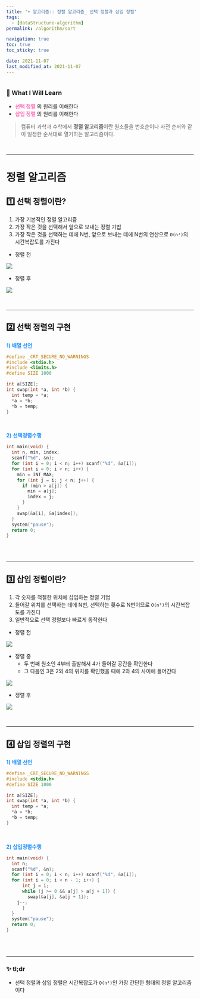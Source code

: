 ```yaml
---
title: '☀️ 알고리즘:: 정렬 알고리즘_ 선택 정렬과 삽입 정렬'
tags:
  - [dataStructure-algorithm]
permalink: /algorithm/sort

navigation: true
toc: true
toc_sticky: true

date: 2021-11-07
last_modified_at: 2021-11-07
---
```


![]()

### 🚀 What I Will Learn

- <span style="color:hotpink">**선택 정렬**</span> 의 원리를 이해한다
- <span style="color:hotpink">**삽입 정렬**</span> 의 원리를 이해한다

>컴퓨터 과학과 수학에서 **정렬 알고리즘**이란 원소들을 번호순이나 사전 순서와 같이 일정한 순서대로 열거하는 알고리즘이다. 


<br />

---

# 정렬 알고리즘

## 1️⃣ 선택 정렬이란?

1) 가장 기본적인 정렬 알고리즘
2) 가장 작은 것을 선택해서 앞으로 보내는 정렬 기법
3) 가장 작은 것을 선택하는 데에 N번, 앞으로 보내는 데에 N번의 연산으로 `O(n²)`의 시간복잡도를 가진다

  - 정렬 전

![](https://images.velog.io/images/april_5/post/d083fe83-9fc1-4bc2-b82f-82f19c30957f/image.png)

  - 정렬 후
  
![](https://images.velog.io/images/april_5/post/9a678518-18b4-4d1f-a92b-68c062d45b8a/image.png)


<br />

---

## 2️⃣ 선택 정렬의 구현

<span style="color:dodgerblue">**1) 배열 선언**</span>

```c
#define _CRT_SECURE_NO_WARNINGS
#include <stdio.h>
#include <limits.h>
#define SIZE 1000

int a[SIZE];
int swap(int *a, int *b) { 
  int temp = *a;
  *a = *b;
  *b = temp;
}
```

<br />

<span style="color:dodgerblue">**2) 선택정렬수행**</span>

```c
int main(void) {
  int n, min, index;
  scanf("%d", &n);
  for (int i = 0; i < n; i++) scanf("%d", &a[i]); 
  for (int i = 0; i < n; i++) {
    min = INT_MAX;
    for (int j = i; j < n; j++) {
      if (min > a[j]) {
        min = a[j];
        index = j;
      } 
    }
    swap(&a[i], &a[index]); 
  }
  system("pause");
  return 0; 
}
```

<br /><br />

---

## 3️⃣ 삽입 정렬이란?

1) 각 숫자를 적절한 위치에 삽입하는 정렬 기법
2) 들어갈 위치를 선택하는 데에 N번, 선택하는 횟수로 N번이므로 `O(n²)`의 시간복잡도를 가진다
3) 일반적으로 선택 정렬보다 빠르게 동작한다

  - 정렬 전

![](https://images.velog.io/images/april_5/post/8aba5c72-80c7-4824-8526-04877147efe8/image.png)

  - 정렬 중
    - 두 번째 원소인 4부터 출발해서 4가 들어갈 공간을 확인한다
    - 그 다음인 3은 2와 4의 위치를 확인했을 때에 2와 4의 사이에 들어간다
  
![](https://images.velog.io/images/april_5/post/3cb4aef9-62a5-4da1-b803-a5011151fe6c/image.png)

  - 정렬 후
  
![](https://images.velog.io/images/april_5/post/086b1379-15c2-4b97-a53e-df2735f9859a/image.png)

<br />

---

## 4️⃣ 삽입 정렬의 구현

<span style="color:dodgerblue">**1) 배열 선언**</span>

```c
#define _CRT_SECURE_NO_WARNINGS
#include <stdio.h>
#define SIZE 1000

int a[SIZE];
int swap(int *a, int *b) {
  int temp = *a;
  *a = *b;
  *b = temp;
}
```

<br />

<span style="color:dodgerblue">**2) 삽입정렬수행**</span>

```c
int main(void) {
  int n;
  scanf("%d", &n);
  for (int i = 0; i < n; i++) scanf("%d", &a[i]); 
  for (int i = 0; i < n - 1; i++) {
      int j = i;
      while (j >= 0 && a[j] > a[j + 1]) {
        swap(&a[j], &a[j + 1]);
  	j--; 
      }
  } 
  system("pause"); 
  return 0;
}
```

<br /><br />

---

### ✨ tl;dr

- 선택 정렬과 삽입 정렬은 시간복잡도가 `O(n²)`인 가장 간단한 형태의 정렬 알고리즘이다


